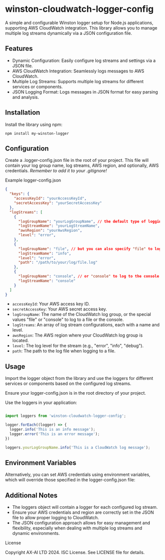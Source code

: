 # winston-cloudwatch-logger-config

A simple and configurable Winston logger setup for Node.js applications, supporting AWS CloudWatch integration. This library allows you to manage multiple log streams dynamically via a JSON configuration file.

## Features

- Dynamic Configuration: Easily configure log streams and settings via a JSON file.
- AWS CloudWatch Integration: Seamlessly logs messages to AWS CloudWatch.
- Multiple Log Streams: Supports multiple log streams for different services or components.
- JSON Logging Format: Logs messages in JSON format for easy parsing and analysis.

## Installation

Install the library using npm:

```npm install my-winston-logger```

## Configuration

Create a .logger-config.json file in the root of your project. This file will contain your log group name, log streams, AWS region, and optionally, AWS credentials.
*Remember to add it to your .gitignore!*

Example logger-config.json

```json
{
  "keys": {
    "accessKeyId": "yourAccessKeyId",
    "secretAccessKey": "yourSecretAccessKey"
  },
  "logStreams": [
    {
      "logGroupName": "yourLogGroupName", // the default type of logging is Cloudwatch
      "logStreamName": "yourLogStreamName",
      "awsRegion": "yourAwsRegion",
      "level": "error",
    },
    {
      "logGroupName": "file", // but you can also specify "file" to log to a file
      "logStreamName": "info",
      "level": "error",
      "path": "/path/to/your/log/file.log"
    },
    {
      "logGroupName": "console", // or "console" to log to the console
      "logStreamName": "console"
    }
  ]
}
```
- ```accessKeyId```: Your AWS access key ID.
- ```secretAccessKey```: Your AWS secret access key.
- ```logGroupName```: The name of the CloudWatch log group, or the special values "file" or "console" to log to a file or the console.
- ```logStreams```: An array of log stream configurations, each with a name and level.
- ```awsRegion```: The AWS region where your CloudWatch log group is located.
- ```level```: The log level for the stream (e.g., "error", "info", "debug").
- ```path```: The path to the log file when logging to a file.


## Usage

Import the logger object from the library and use the loggers for different services or components based on the configured log streams.

Ensure your logger-config.json is in the root directory of your project.

Use the loggers in your application:

```javascript

import loggers from 'winston-cloudwatch-logger-config';

logger.forEach((logger) => {
  logger.info('This is an info message');
  logger.error('This is an error message');
})

loggers.yourLogGroupName.info('This is a CloudWatch log message');
```

## Environment Variables

Alternatively, you can set AWS credentials using environment variables, which will override those specified in the logger-config.json file:


## Additional Notes

- The loggers object will contain a logger for each configured log stream.
- Ensure your AWS credentials and region are correctly set in the JSON file to allow proper logging to CloudWatch.
- The JSON configuration approach allows for easy management and flexibility, especially when dealing with multiple log streams and dynamic environments.

License

Copyright AX-AI LTD 2024. ISC License. See LICENSE file for details.
